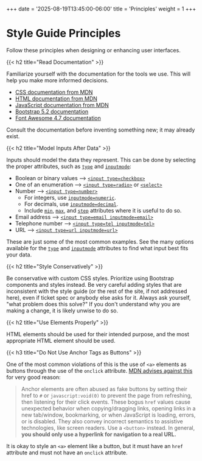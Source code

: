 +++
date = '2025-08-19T13:45:00-06:00'
title = 'Principles'
weight = 1
+++

# Style Guide Principles

Follow these principles when designing or enhancing user interfaces.

{{< h2 title="Read Documentation" >}}

Familiarize yourself with the documentation for the tools we use. This will help you make more informed decisions.

- [CSS documentation from MDN](https://developer.mozilla.org/en-US/docs/Web/CSS)
- [HTML documentation from MDN](https://developer.mozilla.org/en-US/docs/Web/HTML)
- [JavaScript documentation from MDN](https://developer.mozilla.org/en-US/docs/Web/JavaScript)
- [Bootstrap 5.2 documentation](https://getbootstrap.com/docs/5.3/getting-started/introduction)
- [Font Awesome 4.7 documentation](https://fontawesome.com/v4/icons)

Consult the documentation before inventing something new; it may already exist.

{{< h2 title="Model Inputs After Data" >}}

Inputs should model the data they represent. This can be done by selecting the proper attributes, such as [`type`](https://developer.mozilla.org/en-US/docs/Web/HTML/Reference/Elements/input#input_types) and [`inputmode`](https://developer.mozilla.org/en-US/docs/Web/HTML/Reference/Global_attributes/inputmode#values):

- Boolean or binary values ⟶ [`<input type=checkbox>`](https://developer.mozilla.org/en-US/docs/Web/HTML/Reference/Elements/input/checkbox)
- One of an enumeration ⟶ [`<input type=radio>`](https://developer.mozilla.org/en-US/docs/Web/HTML/Reference/Elements/input/radio) or [`<select>`](https://developer.mozilla.org/en-US/docs/Web/HTML/Reference/Elements/select)
- Number ⟶ [`<input type=number>`](https://developer.mozilla.org/en-US/docs/Web/HTML/Reference/Elements/input/number)
	- For integers, use [`inputmode=numeric`](https://developer.mozilla.org/en-US/docs/Web/HTML/Reference/Global_attributes/inputmode#numeric).
	- For decimals, use [`inputmode=decimal`](https://developer.mozilla.org/en-US/docs/Web/HTML/Reference/Global_attributes/inputmode#decimal).
	- Include [`min`](https://developer.mozilla.org/en-US/docs/Web/HTML/Reference/Elements/input/number#min), [`max`](https://developer.mozilla.org/en-US/docs/Web/HTML/Reference/Elements/input/number#max), and [`step`](https://developer.mozilla.org/en-US/docs/Web/HTML/Reference/Elements/input/number#step) attributes where it is useful to do so.
- Email address ⟶ [`<input type=email inputmode=email>`](https://developer.mozilla.org/en-US/docs/Web/HTML/Reference/Elements/input/email)
- Telephone number ⟶ [`<input type=tel inputmode=tel>`](https://developer.mozilla.org/en-US/docs/Web/HTML/Reference/Elements/input/tel)
- URL ⟶ [`<input type=url inputmode=url>`](https://developer.mozilla.org/en-US/docs/Web/HTML/Reference/Elements/input/url)

These are just some of the most common examples. See the many options available for the [`type`](https://developer.mozilla.org/en-US/docs/Web/HTML/Reference/Elements/input#input_types) and [`inputmode`](https://developer.mozilla.org/en-US/docs/Web/HTML/Reference/Global_attributes/inputmode#values) attributes to find what input best fits your data.

{{< h2 title="Style Conservatively" >}}

Be conservative with custom CSS styles. Prioritize using Bootstrap components and styles instead. Be very careful adding styles that are inconsistent with the style guide (or the rest of the site, if not addressed here), even if ticket spec or anybody else asks for it. Always ask yourself, "what problem does this solve?" If you don't understand why you are making a change, it is likely unwise to do so.

{{< h2 title="Use Elements Properly" >}}

HTML elements should be used for their intended purpose, and the most appropriate HTML element should be used.

{{< h3 title="Do Not Use Anchor Tags as Buttons" >}}

One of the most common violations of this is the use of `<a>` elements as buttons through the use of the `onclick` attribute. [MDN advises against this](https://developer.mozilla.org/en-US/docs/Web/HTML/Reference/Elements/a#onclick_events) for very good reason:

> Anchor elements are often abused as fake buttons by setting their href to `#` or `javascript:void(0)` to prevent the page from refreshing, then listening for their click events.
> These bogus `href` values cause unexpected behavior when copying/dragging links, opening links in a new tab/window, bookmarking, or when JavaScript is loading, errors, or is disabled. They also convey incorrect semantics to assistive technologies, like screen readers.
> Use a `<button>` instead. In general, **you should only use a hyperlink for navigation to a real URL.**

It is okay to style an `<a>` element like a button, but it must have an `href` attribute and must not have an `onclick` attribute.

